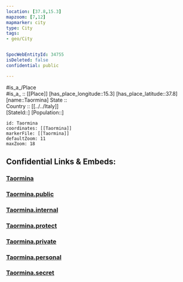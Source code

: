```yaml
---
location: [37.8,15.3] 
mapzoom: [7,12] 
mapmarker: city 
type: City
tags:
- geo/City


SpocWebEntityId: 34755
isDeleted: false
confidential: public

---
```

#is_a_/Place  
#is_a_ :: [[Place]] 
[has_place_longitude::15.3] 
[has_place_latitude::37.8] 
[name::Taormina] 
State ::  
Country :: [[../../Italy]]  
[StateId::] 
[Population::] 



```leaflet
id: Taormina
coordinates: [[Taormina]] 
markerFile: [[Taormina]] 
defaultZoom: 11 
maxZoom: 18
```


## Confidential Links & Embeds: 

### [Taormina](/_Standards/Earth/Continent/Europe/Europe~South/Italy/City/Taormina.md) 

### [Taormina.public](/_public/Earth/Continent/Europe/Europe~South/Italy/City/Taormina.public.md) 

### [Taormina.internal](/_internal/Earth/Continent/Europe/Europe~South/Italy/City/Taormina.internal.md) 

### [Taormina.protect](/_protect/Earth/Continent/Europe/Europe~South/Italy/City/Taormina.protect.md) 

### [Taormina.private](/_private/Earth/Continent/Europe/Europe~South/Italy/City/Taormina.private.md) 

### [Taormina.personal](/_personal/Earth/Continent/Europe/Europe~South/Italy/City/Taormina.personal.md) 

### [Taormina.secret](/_secret/Earth/Continent/Europe/Europe~South/Italy/City/Taormina.secret.md)

